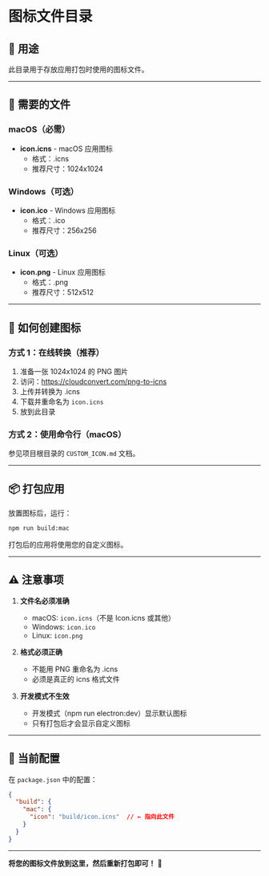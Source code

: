 # 图标文件目录

## 📁 用途

此目录用于存放应用打包时使用的图标文件。

---

## 📝 需要的文件

### macOS（必需）
- **icon.icns** - macOS 应用图标
  - 格式：.icns
  - 推荐尺寸：1024x1024

### Windows（可选）
- **icon.ico** - Windows 应用图标
  - 格式：.ico
  - 推荐尺寸：256x256

### Linux（可选）
- **icon.png** - Linux 应用图标
  - 格式：.png
  - 推荐尺寸：512x512

---

## 🎨 如何创建图标

### 方式 1：在线转换（推荐）

1. 准备一张 1024x1024 的 PNG 图片
2. 访问：https://cloudconvert.com/png-to-icns
3. 上传并转换为 .icns
4. 下载并重命名为 `icon.icns`
5. 放到此目录

### 方式 2：使用命令行（macOS）

参见项目根目录的 `CUSTOM_ICON.md` 文档。

---

## 📦 打包应用

放置图标后，运行：

```bash
npm run build:mac
```

打包后的应用将使用您的自定义图标。

---

## ⚠️ 注意事项

1. **文件名必须准确**
   - macOS: `icon.icns`（不是 Icon.icns 或其他）
   - Windows: `icon.ico`
   - Linux: `icon.png`

2. **格式必须正确**
   - 不能用 PNG 重命名为 .icns
   - 必须是真正的 icns 格式文件

3. **开发模式不生效**
   - 开发模式（npm run electron:dev）显示默认图标
   - 只有打包后才会显示自定义图标

---

## 🎯 当前配置

在 `package.json` 中的配置：

```json
{
  "build": {
    "mac": {
      "icon": "build/icon.icns"  // ← 指向此文件
    }
  }
}
```

---

**将您的图标文件放到这里，然后重新打包即可！** 🎨


